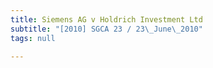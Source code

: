 ```yaml
---
title: Siemens AG v Holdrich Investment Ltd
subtitle: "[2010] SGCA 23 / 23\_June\_2010"
tags: null

---
```


